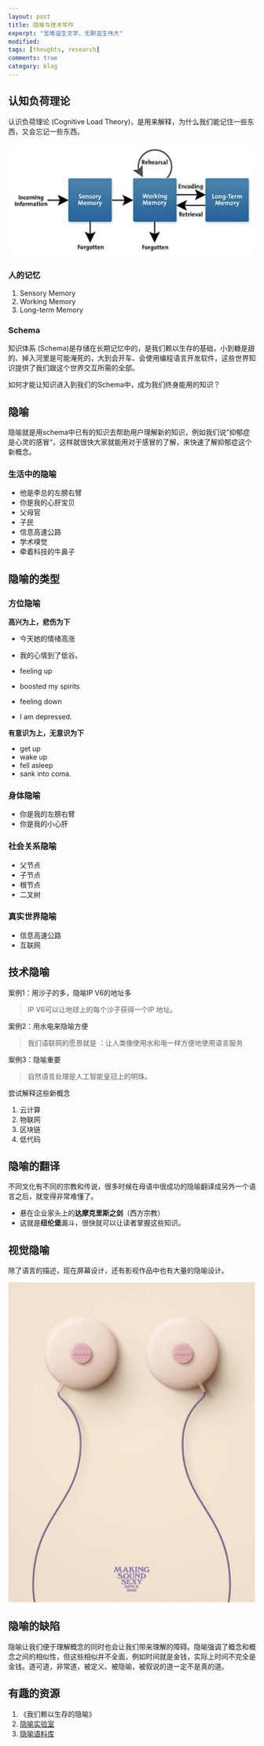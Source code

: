 ```yaml
---
layout: post
title: 隐喻与技术写作
experpt: "苦难滋生文学，无聊滋生伟大"
modified: 
tags: [thoughts, research]
comments: true
category: blog
---
```








## 认知负荷理论

认识负荷理论 (Cognitive Load Theory)，是用来解释，为什么我们能记住一些东西，又会忘记一些东西。



![人的认知架构](/assets/blog-images/202205/clt.png)



###  人的记忆

1. Sensory Memory
2. Working Memory
3. Long-term Memory



### Schema

知识体系 (Schema)是存储在长期记忆中的，是我们赖以生存的基础，小到糖是甜的、掉入河里是可能淹死的，大到会开车、会使用编程语言开发软件，这些世界知识提供了我们跟这个世界交互所需的全部。

如何才能让知识进入到我们的Schema中，成为我们终身能用的知识？



## 隐喻

隐喻就是用schema中已有的知识去帮助用户理解新的知识，例如我们说”抑郁症是心灵的感冒“，这样就很快大家就能用对于感冒的了解，来快速了解抑郁症这个新概念。



### 生活中的隐喻

- 他是李总的左膀右臂
- 你是我的心肝宝贝
- 父母官
- 子民
- 信息高速公路
- 学术嗅觉
- 牵着科技的牛鼻子


## 隐喻的类型



### 方位隐喻

**高兴为上，悲伤为下**

- 今天她的情绪高涨
- 我的心情到了低谷。

- feeling up
- boosted my spirits
- feeling down
- I am depressed.


**有意识为上，无意识为下**
- get up
- wake up
- fell asleep
- sank into coma.


### 身体隐喻
- 你是我的左膀右臂
- 你是我的小心肝

### 社会关系隐喻
- 父节点
- 子节点
- 根节点
- 二叉树

### 真实世界隐喻
- 信息高速公路
- 互联网



## 技术隐喻

案例1：用沙子的多，隐喻IP V6的地址多

> IP V6可以让地球上的每个沙子获得一个IP 地址。



案例2：用水电来隐喻方便

> 我们语联网的愿景就是 ：让人类像使用水和电一样方便地使用语言服务




案例3：隐喻重要



> 自然语言处理是人工智能皇冠上的明珠。



尝试解释这些新概念

1. 云计算
2. 物联网
3. 区块链
4. 低代码




## 隐喻的翻译

不同文化有不同的宗教和传说，很多时候在母语中很成功的隐喻翻译成另外一个语言之后，就变得非常难懂了。

- 悬在企业家头上的**达摩克里斯之剑**（西方宗教）
- 这就是**纽伦堡**漏斗，很快就可以让读者掌握这些知识。

## 视觉隐喻

除了语言的描述，现在屏幕设计，还有影视作品中也有大量的隐喻设计。

![耳机的隐喻](/assets/blog-images/202205/earpiece.png)





## 隐喻的缺陷

隐喻让我们便于理解概念的同时也会让我们带来理解的障碍。隐喻强调了概念和概念之间的相似性，但这些相似并不全面，例如时间就是金钱，实际上时间不完全是金钱。道可道，非常道，被定义、被隐喻，被叙说的道一定不是真的道。



## 有趣的资源

1. 《我们赖以生存的隐喻》
2. [隐喻实验室](http://metaphorlab.org/)
3. [隐喻语料库](http://www.vismet.org/metcor/documentation/home.html)

